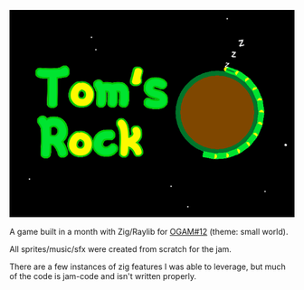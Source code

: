 ![thumbnail](thumbnail.png)

A game built in a month with Zig/Raylib for [OGAM#12](https://itch.io/jam/one-game-a-month-12) (theme: small world).

All sprites/music/sfx were created from scratch for the jam.

There are a few instances of zig features I was able to leverage, but
much of the code is jam-code and isn't written properly.

